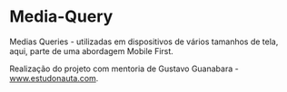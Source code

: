 # Media-Query
 Medias Queries - utilizadas em dispositivos de vários tamanhos de tela, aqui, parte de uma abordagem Mobile First.
 
 Realização do projeto com mentoria de Gustavo Guanabara - www.estudonauta.com.
